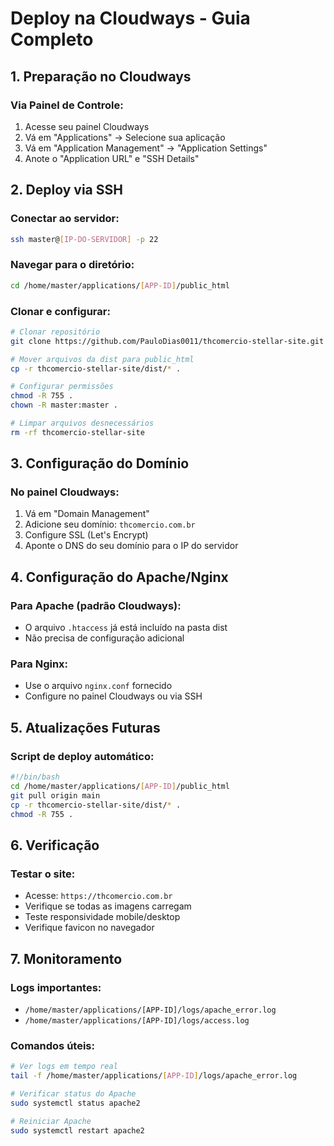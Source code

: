 # Deploy na Cloudways - Guia Completo

## 1. Preparação no Cloudways

### Via Painel de Controle:
1. Acesse seu painel Cloudways
2. Vá em "Applications" → Selecione sua aplicação
3. Vá em "Application Management" → "Application Settings"
4. Anote o "Application URL" e "SSH Details"

## 2. Deploy via SSH

### Conectar ao servidor:
```bash
ssh master@[IP-DO-SERVIDOR] -p 22
```

### Navegar para o diretório:
```bash
cd /home/master/applications/[APP-ID]/public_html
```

### Clonar e configurar:
```bash
# Clonar repositório
git clone https://github.com/PauloDias0011/thcomercio-stellar-site.git

# Mover arquivos da dist para public_html
cp -r thcomercio-stellar-site/dist/* .

# Configurar permissões
chmod -R 755 .
chown -R master:master .

# Limpar arquivos desnecessários
rm -rf thcomercio-stellar-site
```

## 3. Configuração do Domínio

### No painel Cloudways:
1. Vá em "Domain Management"
2. Adicione seu domínio: `thcomercio.com.br`
3. Configure SSL (Let's Encrypt)
4. Aponte o DNS do seu domínio para o IP do servidor

## 4. Configuração do Apache/Nginx

### Para Apache (padrão Cloudways):
- O arquivo `.htaccess` já está incluído na pasta dist
- Não precisa de configuração adicional

### Para Nginx:
- Use o arquivo `nginx.conf` fornecido
- Configure no painel Cloudways ou via SSH

## 5. Atualizações Futuras

### Script de deploy automático:
```bash
#!/bin/bash
cd /home/master/applications/[APP-ID]/public_html
git pull origin main
cp -r thcomercio-stellar-site/dist/* .
chmod -R 755 .
```

## 6. Verificação

### Testar o site:
- Acesse: `https://thcomercio.com.br`
- Verifique se todas as imagens carregam
- Teste responsividade mobile/desktop
- Verifique favicon no navegador

## 7. Monitoramento

### Logs importantes:
- `/home/master/applications/[APP-ID]/logs/apache_error.log`
- `/home/master/applications/[APP-ID]/logs/access.log`

### Comandos úteis:
```bash
# Ver logs em tempo real
tail -f /home/master/applications/[APP-ID]/logs/apache_error.log

# Verificar status do Apache
sudo systemctl status apache2

# Reiniciar Apache
sudo systemctl restart apache2
```
